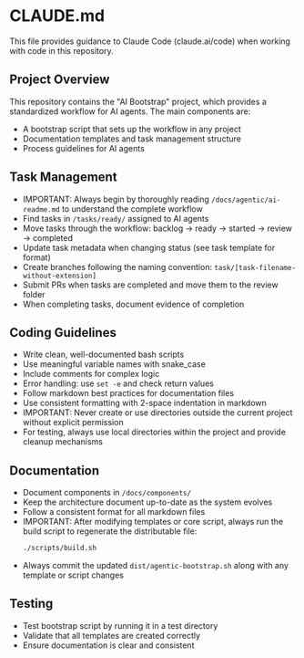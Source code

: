 # CLAUDE.md

This file provides guidance to Claude Code (claude.ai/code) when working with code in this repository.

## Project Overview
This repository contains the "AI Bootstrap" project, which provides a standardized workflow for AI agents. The main components are:
- A bootstrap script that sets up the workflow in any project
- Documentation templates and task management structure
- Process guidelines for AI agents

## Task Management
- IMPORTANT: Always begin by thoroughly reading `/docs/agentic/ai-readme.md` to understand the complete workflow
- Find tasks in `/tasks/ready/` assigned to AI agents
- Move tasks through the workflow: backlog → ready → started → review → completed
- Update task metadata when changing status (see task template for format)
- Create branches following the naming convention: `task/[task-filename-without-extension]`
- Submit PRs when tasks are completed and move them to the review folder
- When completing tasks, document evidence of completion

## Coding Guidelines
- Write clean, well-documented bash scripts
- Use meaningful variable names with snake_case
- Include comments for complex logic
- Error handling: use `set -e` and check return values
- Follow markdown best practices for documentation files
- Use consistent formatting with 2-space indentation in markdown
- IMPORTANT: Never create or use directories outside the current project without explicit permission
- For testing, always use local directories within the project and provide cleanup mechanisms

## Documentation
- Document components in `/docs/components/`
- Keep the architecture document up-to-date as the system evolves
- Follow a consistent format for all markdown files
- IMPORTANT: After modifying templates or core script, always run the build script to regenerate the distributable file:
  ```bash
  ./scripts/build.sh
  ```
- Always commit the updated `dist/agentic-bootstrap.sh` along with any template or script changes

## Testing
- Test bootstrap script by running it in a test directory
- Validate that all templates are created correctly
- Ensure documentation is clear and consistent